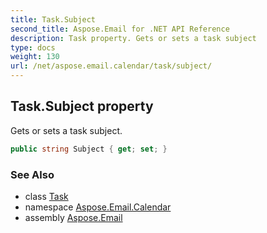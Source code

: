 ```yaml
---
title: Task.Subject
second_title: Aspose.Email for .NET API Reference
description: Task property. Gets or sets a task subject
type: docs
weight: 130
url: /net/aspose.email.calendar/task/subject/
---
```

## Task.Subject property

Gets or sets a task subject.

```csharp
public string Subject { get; set; }
```

### See Also

* class [Task](../)
* namespace [Aspose.Email.Calendar](../../task/)
* assembly [Aspose.Email](../../../)



